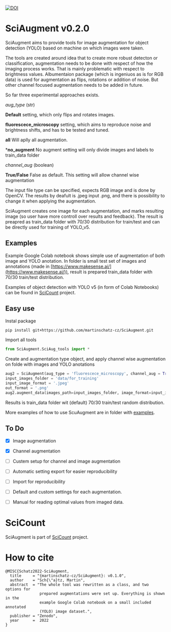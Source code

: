 [![DOI](https://zenodo.org/badge/519150416.svg)](https://zenodo.org/badge/latestdoi/519150416)
# SciAugment v0.2.0
SciAugment aims to provide tools for image augmentation for object detection (YOLO) based on machine on which images were taken.

The tools are created around idea that to create more robust detecton or classification, augmentation needs to be done with respect of how the imaging process works. That is mainly problematic with respect to brightness values. Albumentaion package (which is ingeniuos as is for RGB data) is used for augmentation as flips, rotations or addition of noise. But other channel focused augmentation needs to be added in future.

So far three experimental approaches exists.

*aug_type* (str)

**Default** setting, which only flips and rotates images. 

**fluorescece_microscopy**  setting, which aims to reproduce noise and brightness shifts, and has to be tested and tuned.

**all** Will aplly all augmentation.

***no_augment** No augment setting will only divide images and labels to train_data folder

*channel_aug* (boolean)

**True/False** False as default. This setting will allow channel wise augmentation


The input file type can be specified, expects RGB image and is done by OpenCV. The results by deafult is .jpeg input .png, and there is possibility to change it when applying the augmentation.

SciAugment creates one image for each augmentation, and marks resulting image (so user have more controll over results and feedback). The result is preapred as train_data folder with 70/30 distribution for train/test and can be directly used for training of YOLO_v5.

## Examples
Example Google Colab notebook shows simple use of augmentation of both image and YOLO anotation. In folder is small test set of images and annotations (made in [https://www.makesense.ai/](https://www.makesense.ai/)), result is prepared train_data folder with 70/30 train/test distribution.

Examples of object detection with YOLO v5 (in form of Colab Notebooks) can be found in [SciCount](https://github.com/martinschatz-cz/SciCount) project.

## Easy use

Instal package
```bash
pip install git+https://github.com/martinschatz-cz/SciAugment.git
```

Import all tools
```python
from SciAugment.SciAug_tools import *
```

Create and augmentation type object, and apply channel wise augmentation on folde with images and YOLO anotations
```python
aug2 = SciAugment(aug_type = 'fluorescece_microscopy', channel_aug = True)
input_images_folder = 'data/for_training'
input_image_format = '.jpeg'
out_format = '.png'
aug2.augment_data(images_path=input_images_folder, image_format=input_image_format, train = 0.7, output_image_format = out_format)
```

Results is train_data folder wit (default) 70/30 train/test random distribution.

More examples of how to use ScuAugment are in folder with [examples](https://github.com/martinschatz-cz/SciAugment/tree/main/example_notebooks).

## To Do

- [x] Image augmentation
- [x] Channel augmentation
- [ ] Custem setup for channel and image augmentation
- [ ] Automatic setting export for easier reproducibility
- [ ] Import for reproducibility
- [ ] Default and custom settings for each augmentation.
- [ ] Manual for reading optimal values from imaged data.


# SciCount
SciAugment is part of [SciCount](https://github.com/martinschatz-cz/SciCount) project.

# How to cite

```
@MISC{Schatz2022-SciAugment,
  title     = "{martinschatz-cz/SciAugment}: v0.1.0",
  author    = "Sch{\"a}tz, Martin",
  abstract  = "The whole tool was rewritten as a class, and two options for
               prepared augmentations were set up. Everything is shown in the
               example Google Colab notebook on a small included annotated
               (YOLO) image dataset.",
  publisher = "Zenodo",
  year      =  2022
}
```
